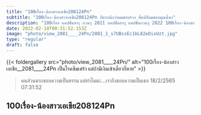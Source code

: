```yaml
---
title: "100เรื่อง-น้องสาวเอเชีย208124Pn"
subtitle: "100เรื่อง-น้องสาวเอเชีย208124Pn ทีแรกนึกว่าผมชอบร่วง ที่แท้ก็ผมชอบคุณนี่นา"
description: "100เรื่อง แคปชั่นฮาๆ กวนๆ 2021 แคปชั่นฮาๆ แคปชั่นกวนๆ 2022 100เรื่อง-น้องสาวเอเชีย208124Pn 18/2/2565 07:31:52"
date: 2022-02-18T00:31:52.153Z
image: "photo/view_2081____24Pn/2081_1_s7UBssEc1bL82eDixUzt.jpg"
type: "regular"
draft: false
---
```


{{< foldergallery src="photo/view_2081____24Pn/" alt="100เรื่อง-น้องสาวเอเชีย__2081____24Pn เป็นโรคซึมเศร้า แต่ถ้ามีเงินเข้าเดี๋ยวก็หาย" >}}


> คนส่วนมากชอบความเป็นธรรม แต่ทำไมนะ...เราถึงชอบความเป็นเธอ 18/2/2565 07:31:52

## 100เรื่อง-น้องสาวเอเชีย208124Pn
